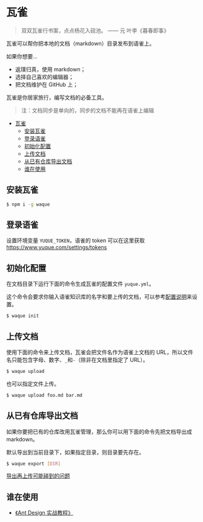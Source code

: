 # 瓦雀

> 双双瓦雀行书案，点点杨花入砚池。 —— 元 叶李《暮春即事》

瓦雀可以帮你把本地的文档（markdown）目录发布到语雀上。

如果你想要...

- 返璞归真，使用 markdown；
- 选择自己喜欢的编辑器；
- 把文档维护在 GitHub 上；

瓦雀是你居家旅行，编写文档的必备工具。

> 注：文档同步是单向的，同步的文档不能再在语雀上编辑

- [瓦雀](#%E7%93%A6%E9%9B%80)
  - [安装瓦雀](#%E5%AE%89%E8%A3%85%E7%93%A6%E9%9B%80)
  - [登录语雀](#%E7%99%BB%E5%BD%95%E8%AF%AD%E9%9B%80)
  - [初始化配置](#%E5%88%9D%E5%A7%8B%E5%8C%96%E9%85%8D%E7%BD%AE)
  - [上传文档](#%E4%B8%8A%E4%BC%A0%E6%96%87%E6%A1%A3)
  - [从已有仓库导出文档](#%E4%BB%8E%E5%B7%B2%E6%9C%89%E4%BB%93%E5%BA%93%E5%AF%BC%E5%87%BA%E6%96%87%E6%A1%A3)
  - [谁在使用](#%E8%B0%81%E5%9C%A8%E4%BD%BF%E7%94%A8)

## 安装瓦雀

```bash
$ npm i -g waque
```

## 登录语雀

设置环境变量 `YUQUE_TOKEN`，语雀的 token 可以在这里获取 https://www.yuque.com/settings/tokens

## 初始化配置

在文档目录下运行下面的命令生成瓦雀的配置文件 `yuque.yml`。

这个命令会要求你输入语雀知识库的名字和要上传的文档，可以参考[配置说明](configuration)来设置。

```bash
$ waque init
```

## 上传文档

使用下面的命令来上传文档，瓦雀会把文件名作为语雀上文档的 URL，所以文件名只能包含字母、数字、`_`和`-`（除非在文档里指定了 URL）。

```bash
$ waque upload
```

也可以指定文件上传。

```bash
$ waque upload foo.md bar.md
```

## 从已有仓库导出文档

如果你要把已有的仓库改用瓦雀管理，那么你可以用下面的命令先把文档导出成 markdown。

默认导出到当前目录下，如果指定目录，则目录要先存在。

```bash
$ waque export [DIR]
```

[导出再上传可能碰到的问题](faq)

## 谁在使用

- [《Ant Design 实战教程》](https://www.yuque.com/ant-design/course)
